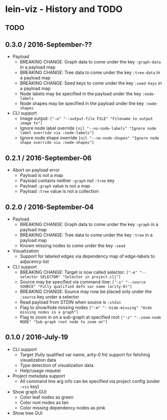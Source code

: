 # lein-viz - History and TODO

## TODO


## 0.3.0 / 2016-September-??

* Payload
  * BREAKING CHANGE: Graph data to come under the key `:graph-data` in a payload map
  * BREAKING CHANGE: Tree data to come under the key `:tree-data` in a payload map
  * BREAKING CHANGE: Seed keys to come under the key `:seed-keys` in a payload map
  * Node labels may be specified in the payload under the key `:node-labels`
  * Node shapes may be specified in the payload under the key `:node-shapes`
* CLI support
  * Image output: `["-o" "--output-file FILE" "Filename to output image to"]`
  * Ignore node label override `[nil "--no-node-labels" "Ignore node label override via :node-labels"]`
  * Ignore node shape override `[nil "--no-node-shapes" "Ignore node shape override via :node-shapes"]`


## 0.2.1 / 2016-September-06

* Abort on payload error
  * Payload is not a map
  * Payload contains neither `:graph` not `:tree` key
  * Payload `:graph` value is not a map
  * Payload `:tree` value is not a collection


## 0.2.0 / 2016-September-04

* Payload
  * BREAKING CHANGE: Graph data to come under the key `:graph` in a payload map
  * BREAKING CHANGE: Tree data to come under the key `:tree` in a payload map
  * Known missing nodes to come under the key `:seed`
* Visualization
  * Support for labeled edges via dependency map of edge-labels to adjacency-list
* CLI support
  * BREAKING CHANGE: Target is now called selector: `["-e" "--selector SELECTOR" "Selector in project.clj"]`
  * Source may be specified via command-line: `["-s" "--source SOURCE" "Fully qualified defn var name (arity-0)"]`
  * BREAKING CHANGE: Source may now be placed only under the `:source` key under a selector
  * Read payload from STDIN when source is `:stdin`
  * Flag to show/hide missing nodes `["-m" "--hide-missing" "Hide missing nodes in a graph"]`
  * Flag to zoom in on a sub-graph at specified root `["-z" "--zoom-node NODE" "Sub-graph root node to zoom on"]`


## 0.1.0 / 2016-July-19

* CLI support
  * Target (fully qualified var name, arity-0 fn) support for fetching visualization data
  * Type detection of visualization data
  * Help/usage request
* Project metadata support
  * All command line arg info can be specified via project config (under `:viz` key)
* Show graph GUI
  * Color leaf nodes as green
  * Color root nodes as tan
  * Color missing dependency nodes as pink
* Show tree GUI
